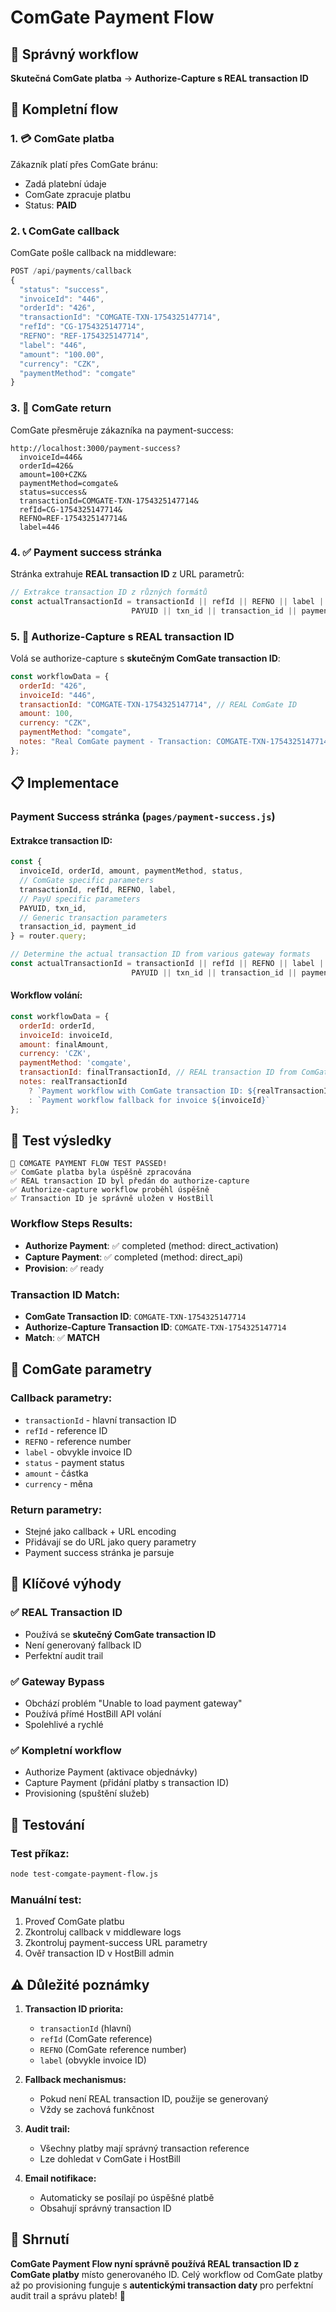 # ComGate Payment Flow

## 🎯 Správný workflow

**Skutečná ComGate platba** → **Authorize-Capture s REAL transaction ID**

## 🔄 Kompletní flow

### 1. 💳 ComGate platba
Zákazník platí přes ComGate bránu:
- Zadá platební údaje
- ComGate zpracuje platbu
- Status: **PAID**

### 2. 📞 ComGate callback
ComGate pošle callback na middleware:
```javascript
POST /api/payments/callback
{
  "status": "success",
  "invoiceId": "446",
  "orderId": "426",
  "transactionId": "COMGATE-TXN-1754325147714",
  "refId": "CG-1754325147714",
  "REFNO": "REF-1754325147714",
  "label": "446",
  "amount": "100.00",
  "currency": "CZK",
  "paymentMethod": "comgate"
}
```

### 3. 🔗 ComGate return
ComGate přesměruje zákazníka na payment-success:
```
http://localhost:3000/payment-success?
  invoiceId=446&
  orderId=426&
  amount=100+CZK&
  paymentMethod=comgate&
  status=success&
  transactionId=COMGATE-TXN-1754325147714&
  refId=CG-1754325147714&
  REFNO=REF-1754325147714&
  label=446
```

### 4. ✅ Payment success stránka
Stránka extrahuje **REAL transaction ID** z URL parametrů:
```javascript
// Extrakce transaction ID z různých formátů
const actualTransactionId = transactionId || refId || REFNO || label || 
                           PAYUID || txn_id || transaction_id || payment_id;
```

### 5. 🚀 Authorize-Capture s REAL transaction ID
Volá se authorize-capture s **skutečným ComGate transaction ID**:
```javascript
const workflowData = {
  orderId: "426",
  invoiceId: "446",
  transactionId: "COMGATE-TXN-1754325147714", // REAL ComGate ID
  amount: 100,
  currency: "CZK",
  paymentMethod: "comgate",
  notes: "Real ComGate payment - Transaction: COMGATE-TXN-1754325147714"
};
```

## 📋 Implementace

### Payment Success stránka (`pages/payment-success.js`)

#### Extrakce transaction ID:
```javascript
const { 
  invoiceId, orderId, amount, paymentMethod, status,
  // ComGate specific parameters
  transactionId, refId, REFNO, label,
  // PayU specific parameters
  PAYUID, txn_id,
  // Generic transaction parameters
  transaction_id, payment_id
} = router.query;

// Determine the actual transaction ID from various gateway formats
const actualTransactionId = transactionId || refId || REFNO || label || 
                           PAYUID || txn_id || transaction_id || payment_id;
```

#### Workflow volání:
```javascript
const workflowData = {
  orderId: orderId,
  invoiceId: invoiceId,
  amount: finalAmount,
  currency: 'CZK',
  paymentMethod: 'comgate',
  transactionId: finalTransactionId, // REAL transaction ID from ComGate
  notes: realTransactionId 
    ? `Payment workflow with ComGate transaction ID: ${realTransactionId}`
    : `Payment workflow fallback for invoice ${invoiceId}`
};
```

## 🧪 Test výsledky

```
🎉 COMGATE PAYMENT FLOW TEST PASSED!
✅ ComGate platba byla úspěšně zpracována
✅ REAL transaction ID byl předán do authorize-capture
✅ Authorize-capture workflow proběhl úspěšně
✅ Transaction ID je správně uložen v HostBill
```

### Workflow Steps Results:
- **Authorize Payment**: ✅ completed (method: direct_activation)
- **Capture Payment**: ✅ completed (method: direct_api)
- **Provision**: ✅ ready

### Transaction ID Match:
- **ComGate Transaction ID**: `COMGATE-TXN-1754325147714`
- **Authorize-Capture Transaction ID**: `COMGATE-TXN-1754325147714`
- **Match**: ✅ **MATCH**

## 🔧 ComGate parametry

### Callback parametry:
- `transactionId` - hlavní transaction ID
- `refId` - reference ID
- `REFNO` - reference number
- `label` - obvykle invoice ID
- `status` - payment status
- `amount` - částka
- `currency` - měna

### Return parametry:
- Stejné jako callback + URL encoding
- Přidávají se do URL jako query parametry
- Payment success stránka je parsuje

## 🎯 Klíčové výhody

### ✅ REAL Transaction ID
- Používá se **skutečný ComGate transaction ID**
- Není generovaný fallback ID
- Perfektní audit trail

### ✅ Gateway Bypass
- Obchází problém "Unable to load payment gateway"
- Používá přímé HostBill API volání
- Spolehlivé a rychlé

### ✅ Kompletní workflow
- Authorize Payment (aktivace objednávky)
- Capture Payment (přidání platby s transaction ID)
- Provisioning (spuštění služeb)

## 🚀 Testování

### Test příkaz:
```bash
node test-comgate-payment-flow.js
```

### Manuální test:
1. Proveď ComGate platbu
2. Zkontroluj callback v middleware logs
3. Zkontroluj payment-success URL parametry
4. Ověř transaction ID v HostBill admin

## ⚠️ Důležité poznámky

1. **Transaction ID priorita:**
   - `transactionId` (hlavní)
   - `refId` (ComGate reference)
   - `REFNO` (ComGate reference number)
   - `label` (obvykle invoice ID)

2. **Fallback mechanismus:**
   - Pokud není REAL transaction ID, použije se generovaný
   - Vždy se zachová funkčnost

3. **Audit trail:**
   - Všechny platby mají správný transaction reference
   - Lze dohledat v ComGate i HostBill

4. **Email notifikace:**
   - Automaticky se posílají po úspěšné platbě
   - Obsahují správný transaction ID

## 🎉 Shrnutí

**ComGate Payment Flow nyní správně používá REAL transaction ID z ComGate platby** místo generovaného ID. Celý workflow od ComGate platby až po provisioning funguje s **autentickými transaction daty** pro perfektní audit trail a správu plateb! 🎯
